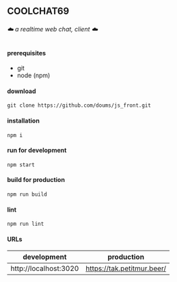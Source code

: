 ## COOLCHAT69

###### :cloud: a realtime web chat, client :cloud:

#### prerequisites
- git
- node (npm)

#### download
```
git clone https://github.com/doums/js_front.git
```

#### installation
```
npm i
```

#### run for development
```
npm start
```

#### build for production
```
npm run build
```

#### lint
```
npm run lint
```

#### URLs
development | production
----------- | ----------
http://localhost:3020 | https://tak.petitmur.beer/
